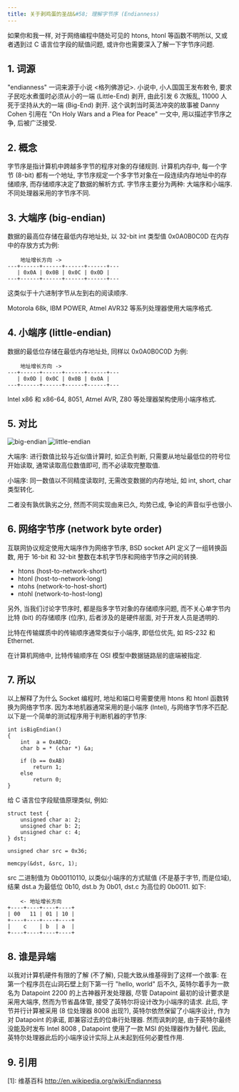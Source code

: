 ```yaml
---
title: 关于剥鸡蛋的圣战&#58; 理解字节序 (Endianness)
---
```




如果你和我一样, 对于网络编程中随处可见的 htons, htonl 等函数不明所以, 又或者遇到过 C 语言位字段的赋值问题, 或许你也需要深入了解一下字节序问题.


1\. 词源
--------

"endianness" 一词来源于小说 <格列佛游记>. 小说中, 小人国国王发布敕令, 要求子民吃水煮蛋时必须从小的一端 (Little-End) 剥开, 由此引发 6 次叛乱, 11000 人死于坚持从大的一端 (Big-End) 剥开. 这个讽刺当时英法冲突的故事被 Danny Cohen 引用在 "On Holy Wars and a Plea for Peace" 一文中, 用以描述字节序之争, 后被广泛接受.


2\. 概念
--------

字节序是指计算机中跨越多字节的程序对象的存储规则. 计算机内存中, 每一个字节 (8-bit) 都有一个地址, 字节序规定一个多字节对象在一段连续内存地址中的存储顺序, 而存储顺序决定了数据的解析方式. 字节序主要分为两种: 大端序和小端序. 不同处理器采用的字节序不同.


3\. 大端序 (big-endian)
-----------------------

数据的最高位存储在最低内存地址处, 以 32-bit int 类型值 0x0A0B0C0D 在内存中的存放方式为例:

        地址增长方向 ->
    ---+------+------+------+------+---
       | 0x0A | 0x0B | 0x0C | 0x0D |
    ---+------+------+------+------+---

这类似于十六进制字节从左到右的阅读顺序.

Motorola 68k, IBM POWER, Atmel AVR32 等系列处理器使用大端序格式.


4\. 小端序 (little-endian)
--------------------------

数据的最低位存储在最低内存地址处, 同样以 0x0A0B0C0D 为例:

        地址增长方向 ->
    ---+------+------+------+------+---
       | 0x0D | 0x0C | 0x0B | 0x0A |
    ---+------+------+------+------+---

Intel x86 和 x86-64, 8051, Atmel AVR, Z80 等处理器架构使用小端序格式. 


5\. 对比
--------

![big-endian](/assets/big-endian.svg "big-endian")
![little-endian](/assets/little-endian.svg "little-endian")

大端序: 进行数值比较与近似值计算时, 如正负判断, 只需要从地址最低位的符号位开始读取, 通常读取高位数值即可, 而不必读取完整取值.

小端序: 同一数值以不同精度读取时, 无需改变数据的内存地址, 如 int, short, char 类型转化.

二者没有孰优孰劣之分, 然而不同实现由来已久, 均势已成, 争论的声音似乎也很小.


6\. 网络字节序 (network byte order)
-----------------------------------

互联网协议规定使用大端序作为网络字节序, BSD socket API 定义了一组转换函数, 用于 16-bit 和 32-bit 整数在本机字节序和网络字节序之间的转换.

-   htons (host-to-network-short)
-   htonl (host-to-network-long)
-   ntohs (network-to-host-short)
-   ntohl (network-to-host-long)

另外, 当我们讨论字节序时, 都是指多字节对象的存储顺序问题, 而不关心单字节内比特 (bit) 的存储顺序 (位序), 后者涉及的是硬件层面, 对于开发人员是透明的.

比特在传输媒质中的传输顺序通常类似于小端序, 即低位优先, 如 RS-232 和 Ethernet.

在计算机网络中, 比特传输顺序在 OSI 模型中数据链路层的底端被指定.


7\. 所以
--------

以上解释了为什么 Socket 编程时, 地址和端口号需要使用 htons 和 htonl 函数转换为网络字节序. 因为本地机器通常采用的是小端序 (Intel), 与网络字节序不匹配. 以下是一个简单的测试程序用于判断机器的字节序:

    int isBigEndian()
    {
        int  a = 0xABCD;
        char b = * (char *) &a;
    
        if (b == 0xAB)
            return 1;
        else
            return 0;
    }

给 C 语言位字段赋值原理类似, 例如:

    struct test {
        unsigned char a: 2;
        unsigned char b: 2;
        unsigned char c: 4;
    } dst;

    unsigned char src = 0x36;

    memcpy(&dst, &src, 1);

src 二进制值为 0b00110110, 以类似小端序的方式赋值 (不是基于字节, 而是位域), 结果 dst.a 为最低位 0b10, dst.b 为 0b01, dst.c 为高位的 0b0011. 如下:

        <- 地址增长方向
    +----+----+----+----+
    | 00   11 | 01 | 10 |
    +----+----+----+----+
    |    c    | b  | a  |
    +----+----+----+----+


8\. 谁是异端
------------

以我对计算机硬件有限的了解 (不了解), 只能大致从维基得到了这样一个故事: 在第一个程序员在山洞石壁上刻下第一行 "hello, world" 后不久, 英特尔着手为一款名为 Datapoint 2200 的上古神器开发处理器, 尽管 Datapoint 最初的设计要求是采用大端序, 然而为节省晶体管, 接受了英特尔将设计改为小端序的请求. 此后, 字节并行计算被采用 (8 位处理器 8008 出现?), 英特尔依然保留了小端序设计, 作为对 Datapoint 的承诺, 即兼容过去的位串行处理器. 然而讽刺的是, 由于英特尔最终没能及时发布 Intel 8008 , Datapoint 使用了一款 MSI 的处理器作为替代. 因此, 英特尔处理器此后的小端序设计实际上从未起到任何必要性作用.


9\. 引用
--------

\[1\]: 维基百科 <http://en.wikipedia.org/wiki/Endianness>
